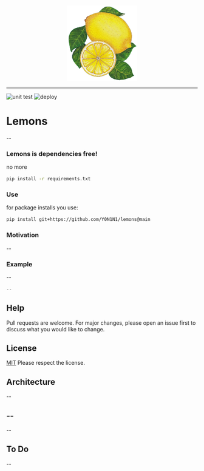 <p align="center">
  <img src="https://github.com/Y0N1N1/lemons/blob/main/docs/assets/images/lemonslogo.png?raw=true" height="200" />
</p>

--------------------------------------------------------------------
 
![unit test](https://github.com/Y0N1N1/lemons/workflows/test/badge.svg)
![deploy](https://github.com/Y0N1N1/lemons/workflows/deployment/badge.svg)
  
# Lemons

--

### Lemons is dependencies free!

no more 
```bash
pip install -r requirements.txt
```

### Use
for package installs you use:
```bash
pip install git+https://github.com/Y0N1N1/lemons@main
```
### Motivation
--

### Example
--
```python
--
```

## Help
Pull requests are welcome. For major changes, please open an issue first to discuss what you would like to change.
## License
[MIT](https://choosealicense.com/licenses/mit/)
Please respect the license.
## Architecture
--

## --
--

## To Do 
--
